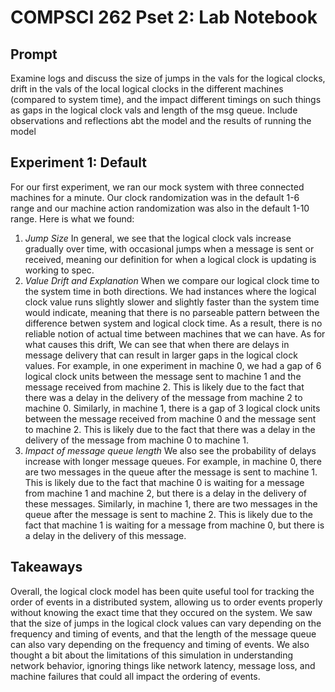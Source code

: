 # COMPSCI 262 Pset 2: Lab Notebook

## Prompt
Examine logs and discuss the size of jumps in the vals for the logical clocks, drift in the vals of the local logical clocks in the different machines (compared to system time), and the impact different timings on such things as gaps in the logical clock vals and length of the msg queue. Include observations and reflections abt the model and the results of running the model

## Experiment 1: Default
For our first experiment, we ran our mock system with three connected machines for a minute. Our clock randomization was in the default 1-6 range and our machine action randomization was also in the default 1-10 range. Here is what we found:

1. *Jump Size* In general, we see that the logical clock vals increase gradually over time, with occasional jumps when a message is sent or received, meaning our definition for when a logical clock is updating is working to spec. 
2. *Value Drift and Explanation* When we compare our logical clock time to the system time in both directions. We had instances where the logical clock value runs slightly slower and slightly faster than the system time would indicate, meaning that there is no parseable pattern between the difference betwen system and logical clock time. As a result, there is no reliable notion of actual time between machines that we can have. As for what causes this drift, We can see that when there are delays in message delivery that can result in larger gaps in the logical clock values. For example, in one experiment in machine 0, we had a gap of 6 logical clock units between the message sent to machine 1 and the message received from machine 2. This is likely due to the fact that there was a delay in the delivery of the message from machine 2 to machine 0. Similarly, in machine 1, there is a gap of 3 logical clock units between the message received from machine 0 and the message sent to machine 2. This is likely due to the fact that there was a delay in the delivery of the message from machine 0 to machine 1. 
3. *Impact of message queue length* We also see the probability of delays increase with longer message queues.  For example, in machine 0, there are two messages in the queue after the message is sent to machine 1. This is likely due to the fact that machine 0 is waiting for a message from machine 1 and machine 2, but there is a delay in the delivery of these messages. Similarly, in machine 1, there are two messages in the queue after the message is sent to machine 2. This is likely due to the fact that machine 1 is waiting for a message from machine 0, but there is a delay in the delivery of this message.

## Takeaways
Overall, the logical clock model has been quite useful tool for tracking the order of events in a distributed system, allowing us to order events properly without knowing the exact time that they occured on the system. We saw that the size of jumps in the logical clock values can vary depending on the frequency and timing of events, and that the length of the message queue can also vary depending on the frequency and timing of events. We also thought a bit about the limitations of this simulation in understanding network behavior, ignoring things like network latency, message loss, and machine failures that could all impact the ordering of events.